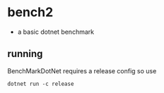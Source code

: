 # bench2
- a basic dotnet benchmark

## running
BenchMarkDotNet requires a release config so use 
```
dotnet run -c release
```
